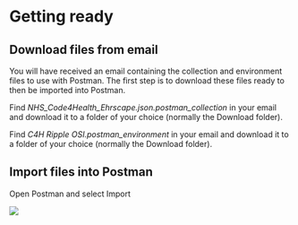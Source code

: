 # Getting ready
## Download files from email
You will have received an email containing the collection and environment files to use with Postman. The first step is to download these files ready to then be imported into Postman.

Find *NHS_Code4Health_Ehrscape.json.postman_collection* in your email and download it to a folder of your choice (normally the Download folder).

Find *C4H Ripple OSI.postman_environment* in your email and download it to a folder of your choice (normally the Download folder).

## Import files into Postman
Open Postman and select Import

![](file://localhost/Users/hildegardfranke/Dropbox%20(Personal)/Hildi/Work%20Stuff/WorkingWithEhrscape/ImportFilesIntoPostman.jpg)

